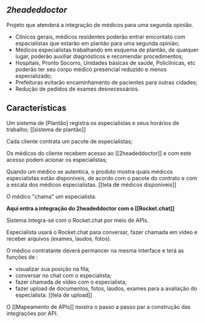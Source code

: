 ## _2headeddoctor_

Projeto que atenderá a integração de médicos para uma segunda opinião.

- Clínicos gerais, médicos residentes poderão entrar emcontato com espacialistas que estarão em plantão para uma segunda opinião;
- Médicos especialistas trabalhando em esquema de plantão, de qualquer lugar, poderão auxiliar diagnósticos e recomendar procedimentos;
- Hospitais, Pronto Socorro, Unidades básicas de saúde, Policlínicas, etc poderão ter seu corpo médico presencial reduzido e menos especializado;
- Prefeituras evitarão encaminhamento de pacientes para outras cidades;
- Redução de pedidos de exames desnecessários.

## Características
Um sistema de  [Plantão]  registra os especialistas e seus horários de trabalho;
[[sistema de plantão]]

Cada cliente contrata um pacote de especialistas;

Os médicos do cliente recebem acesso ao [[2headeddoctor]] e com este acesso podem acionar os especialistas;

Quando um médico se autentica, o produto mostra quais médicos especialistas estão disponíveis, de acordo com o pacote do contrato e com a escala dos médicos especialistas. [[tela de médicos disponíveis]]

O médico "chama" um especialista.

**Aqui entra a integração do 2headeddoctor com o [[Rocket.chat]]**

Sistema integra-se com o Rocket.chat por meio de APIs.

Especialista usará o Rocket.chat para conversar, fazer chamada em vídeo e receber arquivos (exames, laudos, fotos).

O médico contratante deverá permancer na mesma interface e terá as funções de :
- visualizar sua posição na fila;
- conversar no chat com o especialista;
- fazer chamada de vídeo com o especialista;
- fazer upload de documentos, fotos, laudos, exames para a avaliação do especialista. [[tela de upload]]

O [[Mapeamento de APIs]] mostra o passo a passo par a construção das integrações por API.